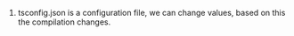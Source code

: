 1. tsconfig.json is a configuration file, we can change values, based on this the compilation changes.
